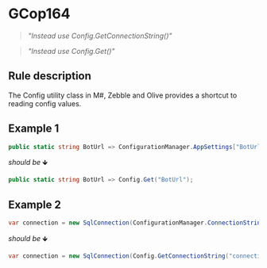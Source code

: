 ﻿# GCop164

> *"Instead use Config.GetConnectionString()"*

> *"Instead use Config.Get()"*


## Rule description
The Config utility class in M#, Zebble and Olive provides a shortcut to reading config values.

## Example 1
```csharp
public static string BotUrl => ConfigurationManager.AppSettings["BotUrl"];
```
*should be* 🡻

```csharp
public static string BotUrl => Config.Get("BotUrl");

```
 
## Example 2
```csharp
var connection = new SqlConnection(ConfigurationManager.ConnectionStrings["connectionName"].ConnectionString);
```
*should be* 🡻

```csharp
var connection = new SqlConnection(Config.GetConnectionString("connectionName"));
```


